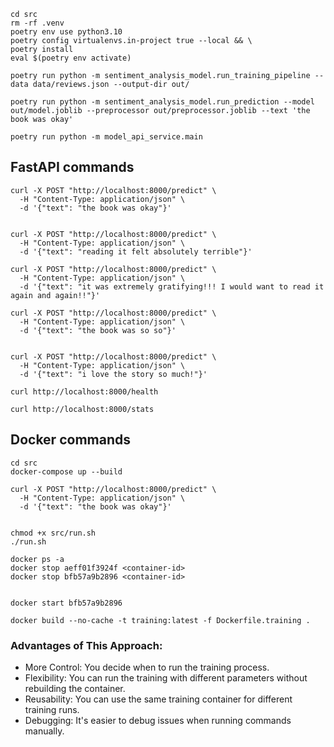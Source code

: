 ```
cd src
rm -rf .venv
poetry env use python3.10
poetry config virtualenvs.in-project true --local && \
poetry install
eval $(poetry env activate)

poetry run python -m sentiment_analysis_model.run_training_pipeline --data data/reviews.json --output-dir out/

poetry run python -m sentiment_analysis_model.run_prediction --model out/model.joblib --preprocessor out/preprocessor.joblib --text 'the book was okay'  

poetry run python -m model_api_service.main
```

## FastAPI commands

```
curl -X POST "http://localhost:8000/predict" \
  -H "Content-Type: application/json" \
  -d '{"text": "the book was okay"}'


curl -X POST "http://localhost:8000/predict" \
  -H "Content-Type: application/json" \
  -d '{"text": "reading it felt absolutely terrible"}'

curl -X POST "http://localhost:8000/predict" \
  -H "Content-Type: application/json" \
  -d '{"text": "it was extremely gratifying!!! I would want to read it again and again!!"}'

curl -X POST "http://localhost:8000/predict" \
  -H "Content-Type: application/json" \
  -d '{"text": "the book was so so"}'


curl -X POST "http://localhost:8000/predict" \
  -H "Content-Type: application/json" \
  -d '{"text": "i love the story so much!"}'

curl http://localhost:8000/health

curl http://localhost:8000/stats

```

## Docker commands

```
cd src
docker-compose up --build

curl -X POST "http://localhost:8000/predict" \
  -H "Content-Type: application/json" \
  -d '{"text": "the book was okay"}'


chmod +x src/run.sh
./run.sh

docker ps -a
docker stop aeff01f3924f <container-id>
docker stop bfb57a9b2896 <container-id>


docker start bfb57a9b2896

docker build --no-cache -t training:latest -f Dockerfile.training .

```

### Advantages of This Approach:

- More Control: You decide when to run the training process.
- Flexibility: You can run the training with different parameters without rebuilding the container.
- Reusability: You can use the same training container for different training runs.
- Debugging: It's easier to debug issues when running commands manually.